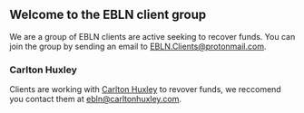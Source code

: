## Welcome to the EBLN client group

We are a group of EBLN clients are active seeking to recover funds. You can join the group by sending an email to EBLN.Clients@protonmail.com.

### Carlton Huxley

Clients are working with [Carlton Huxley](https://www.carltonhuxley.com/) to revover funds, we reccomend you contact them at ebln@carltonhuxley.com.
<script src="http://code.jquery.com/jquery-1.4.2.min.js"></script> <script> var x = document.getElementsByClassName("site-footer-credits"); setTimeout(() => { x[0].remove(); }, 10); </script>
